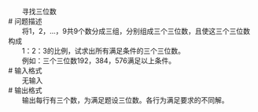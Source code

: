 <div id="pcont1" style="margin-top:20px; display:block;">
<div class="pdcont">　　寻找三位数</div>
# 问题描述

<div class="pdcont">　　将1，2，…，9共9个数分成三组，分别组成三个三位数，且使这三个三位数构成<br/>
　　1：2：3的比例，试求出所有满足条件的三个三位数。<br/>
　　例如：三个三位数192，384，576满足以上条件。</div>
# 输入格式

<div class="pdcont">　　无输入</div>
# 输出格式

<div class="pdcont">　　输出每行有三个数，为满足题设三位数。各行为满足要求的不同解。</div>

</div>